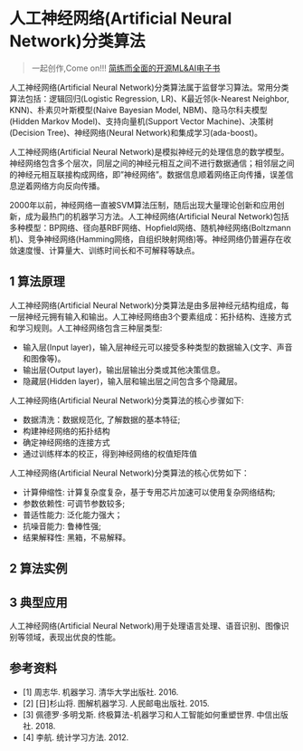 # 人工神经网络(Artificial Neural Network)分类算法

> 一起创作,Come on!!! [简练而全面的开源ML&AI电子书](https://github.com/media-tm/MTOpenML)

人工神经网络(Artificial Neural Network)分类算法属于监督学习算法。常用分类算法包括：逻辑回归(Logistic Regression, LR)、K最近邻(k-Nearest Neighbor, KNN)、朴素贝叶斯模型(Naive Bayesian Model, NBM)、隐马尔科夫模型(Hidden Markov Model)、支持向量机(Support Vector Machine)、决策树(Decision Tree)、神经网络(Neural Network)和集成学习(ada-boost)。

人工神经网络(Artificial Neural Network)是模拟神经元的处理信息的数学模型。神经网络包含多个层次，同层之间的神经元相互之间不进行数据通信；相邻层之间的神经元相互联接构成网络，即”神经网络”。数据信息顺着网络正向传播，误差信息逆着网络方向反向传播。

2000年以前，神经网络一直被SVM算法压制，随后出现大量理论创新和应用创新，成为最热门的机器学习方法。人工神经网络(Artificial Neural Network)包括多种模型：BP网络、径向基RBF网络、Hopfield网络、随机神经网络(Boltzmann机)、竞争神经网络(Hamming网络，自组织映射网络)等。神经网络仍普遍存在收敛速度慢、计算量大、训练时间长和不可解释等缺点。

## 1 算法原理

人工神经网络(Artificial Neural Network)分类算法是由多层神经元结构组成，每一层神经元拥有输入和输出。人工神经网络由3个要素组成：拓扑结构、连接方式和学习规则。人工神经网络包含三种层类型:

- 输入层(Input  layer)，输入层神经元可以接受多种类型的数据输入(文字、声音和图像等)。
- 输出层(Output layer)，输出层输出分类或其他决策信息。
- 隐藏层(Hidden layer)，输入层和输出层之间包含多个隐藏层。

人工神经网络(Artificial Neural Network)分类算法的核心步骤如下:

- 数据清洗：数据规范化, 了解数据的基本特征;
- 构建神经网络的拓扑结构
- 确定神经网络的连接方式
- 通过训练样本的校正，得到神经网络的权值矩阵值

人工神经网络(Artificial Neural Network)分类算法的核心优势如下：

- 计算伸缩性: 计算复杂度复杂，基于专用芯片加速可以使用复杂网络结构;
- 参数依赖性: 可调节参数较多;
- 普适性能力: 泛化能力强大；
- 抗噪音能力: 鲁棒性强;
- 结果解释性: 黑箱，不易解释。

## 2 算法实例

## 3 典型应用

人工神经网络(Artificial Neural Network)用于处理语言处理、语音识别、图像识别等领域，表现出优良的性能。

## 参考资料

- [1] 周志华. 机器学习. 清华大学出版社. 2016.
- [2] [日]杉山将. 图解机器学习. 人民邮电出版社. 2015.
- [3] 佩德罗·多明戈斯. 终极算法-机器学习和人工智能如何重塑世界. 中信出版社. 2018.
- [4] 李航. 统计学习方法. 2012.